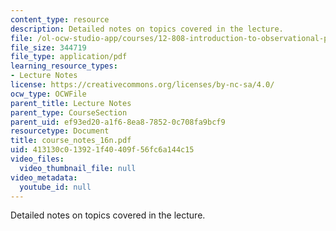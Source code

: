 ```yaml
---
content_type: resource
description: Detailed notes on topics covered in the lecture.
file: /ol-ocw-studio-app/courses/12-808-introduction-to-observational-physical-oceanography-fall-2004/413130c013921f40409f56fc6a144c15_course_notes_16n.pdf
file_size: 344719
file_type: application/pdf
learning_resource_types:
- Lecture Notes
license: https://creativecommons.org/licenses/by-nc-sa/4.0/
ocw_type: OCWFile
parent_title: Lecture Notes
parent_type: CourseSection
parent_uid: ef93ed20-a1f6-8ea8-7852-0c708fa9bcf9
resourcetype: Document
title: course_notes_16n.pdf
uid: 413130c0-1392-1f40-409f-56fc6a144c15
video_files:
  video_thumbnail_file: null
video_metadata:
  youtube_id: null
---
```

Detailed notes on topics covered in the lecture.